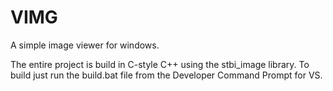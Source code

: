 # VIMG
A simple image viewer for windows.

The entire project is build in C-style C++ using the stbi_image library. To build just run the build.bat file from the Developer Command Prompt for VS.

